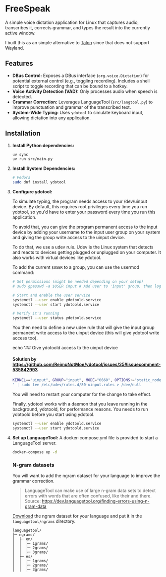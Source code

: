 # FreeSpeak

A simple voice dictation application for Linux that captures audio, transcribes it, corrects grammar, and types the result into the currently active window.

I built this as an simple alternative to [Talon](https://talonvoice.com) since that does not support Wayland.

## Features

*   **DBus Control:** Exposes a DBus interface (`org.voice.Dictation`) for potential external control (e.g., toggling recording). Includes a shell script to toggle recording that can be bound to a hotkey.
*   **Voice Activity Detection (VAD):** Only processes audio when speech is detected.
*   **Grammar Correction:** Leverages LanguageTool (`src/langtool.py`) to improve punctuation and grammar of the transcribed text.
*   **System-Wide Typing:** Uses `ydotool` to simulate keyboard input, allowing dictation into any application.

## Installation

1.  **Install Python dependencies:**

    ```bash
    uv sync
    uv run src/main.py
    ```

2.  **Install System Dependencies:**

    ```bash
    # Fedora
    sudo dnf install ydotool
    ```

3.  **Configure ydotool:**

    To simulate typing, the program needs access to your /dev/uinput device. By default, this requires root privileges every time you run ydotool, so you'd have to enter your password every time you run this application.

    To avoid that, you can give the program permanent access to the input device by adding your username to the input user group on your system and giving the group write access to the uinput device.

    To do that, we use a udev rule. Udev is the Linux system that detects and reacts to devices getting plugged or unplugged on your computer. It also works with virtual devices like ydotool.

    To add the current `$USER` to a group, you can use the usermod command:

    ```bash
    # Set permissions (might be needed depending on your setup)
    # sudo gpasswd -a $USER input # Add user to 'input' group, then log out/in

    # Start and enable the user service
    systemctl --user enable ydotoold.service
    systemctl --user start ydotoold.service

    # Verify it's running
    systemctl --user status ydotoold.service
    ```

    You then need to define a new udev rule that will give the input group permanent write access to the uinput device (this will give ydotool write access too).

    echo '## Give ydotoold access to the uinput device

    #### Solution by https://github.com/ReimuNotMoe/ydotool/issues/25#issuecomment-535842993

    ```bash
    KERNEL=="uinput", GROUP="input", MODE="0660", OPTIONS+="static_node=uinput"
    ' | sudo tee /etc/udev/rules.d/80-uinput.rules > /dev/null
    ```

    You will need to restart your computer for the change to take effect.

    Finally, ydotool works with a daemon that you leave running in the background, ydotoold, for performance reasons. You needs to run ydotoold before you start using ydotool.

    ```bash
    systemctl --user enable ydotoold.service
    systemctl --user start ydotoold.service
    ```

4.  **Set up LanguageTool:**
    A docker-compose.yml file is provided to start a LanguageTool server.

    ```bash
    docker-compose up -d
    ```

    ### N-gram datasets

    You will want to add the ngram dataset for your language to improve the grammar correction.

    > LanguageTool can make use of large n-gram data sets to detect errors with words that are often confused, like their and there.
    > Source: https://dev.languagetool.org/finding-errors-using-n-gram-data

    [Download](http://languagetool.org/download/ngram-data/) the ngram dataset for your language and put it in the `languagetool/ngrams` directory.

    ```
    languagetool/
    ├─ ngrams/
    │  ├─ en/
    │  │  ├─ 1grams/
    │  │  ├─ 2grams/
    │  │  ├─ 3grams/
    │  ├─ es/
    │  │  ├─ 1grams/
    │  │  ├─ 2grams/
    │  │  ├─ 3grams/
    ```

